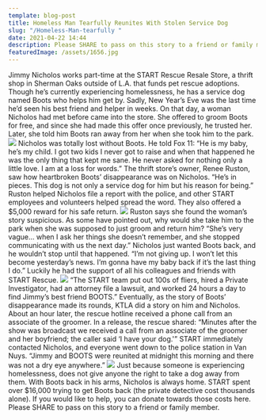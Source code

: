 ```yaml
---
template: blog-post
title: Homeless Man Tearfully Reunites With Stolen Service Dog
slug: "/Homeless-Man-tearfully "
date: 2021-04-22 14:44
description: Please SHARE to pass on this story to a friend or family member
featuredImage: /assets/1656.jpg
---
```

Jimmy Nicholos works part-time at the START Rescue Resale Store, a thrift shop in Sherman Oaks outside of L.A. that funds pet rescue adoptions. Though he’s currently experiencing homelessness, he has a service dog named Boots who helps him get by. Sadly, New Year’s Eve was the last time he’d seen his best friend and helper in weeks. On that day, a woman Nicholos had met before came into the store. She offered to groom Boots for free, and since she had made this offer once previously, he trusted her. Later, she told him Boots ran away from her when she took him to the park. ![](https://iheartdogs.com/wp-content/uploads/2021/01/Screen-Shot-2021-01-12-at-3.50.47-PM-e1610495666273.png) Nicholos was totally lost without Boots. He told Fox 11: “He is my baby, he’s my child. I got two kids I never got to raise and when that happened he was the only thing that kept me sane. He never asked for nothing only a little love. I am at a loss for words.” The thrift store’s owner, Renee Ruston, saw how heartbroken Boots’ disappearance was on Nicholos. “He’s in pieces. This dog is not only a service dog for him but his reason for being.” Ruston helped Nicholos file a report with the police, and other START employees and volunteers helped spread the word. They also offered a $5,000 reward for his safe return. ![](https://iheartdogs.com/wp-content/uploads/2021/01/135906246_10219069492591678_7429784215295501977_n-e1610654923524.jpg) Ruston says she found the woman’s story suspicious. As some have pointed out, why would she take him to the park when she was supposed to just groom and return him? “She’s very vague… when I ask her things she doesn’t remember, and she stopped communicating with us the next day.” Nicholos just wanted Boots back, and he wouldn’t stop until that happened. “I’m not giving up. I won’t let this become yesterday’s news. I’m gonna have my baby back if it’s the last thing I do.” Luckily he had the support of all his colleagues and friends with START Rescue. ![](https://iheartdogs.com/wp-content/uploads/2021/01/Screen-Shot-2021-01-12-at-4.16.19-PM.png) “The START team put out 100s of fliers, hired a Private Investigator, had an attorney file a lawsuit, and worked 24 hours a day to find Jimmy’s best friend BOOTS.” Eventually, as the story of Boots’ disappearance made its rounds, KTLA did a story on him and Nicholos. About an hour later, the rescue hotline received a phone call from an associate of the groomer. In a release, the rescue shared: “Minutes after the show was broadcast we received a call from an associate of the groomer and her boyfriend; the caller said ‘I have your dog.'” START immediately contacted Nicholos, and everyone went down to the police station in Van Nuys. “Jimmy and BOOTS were reunited at midnight this morning and there was not a dry eye anywhere.” ![](https://iheartdogs.com/wp-content/uploads/2021/01/Screen-Shot-2021-01-12-at-4.49.56-PM.png) Just because someone is experiencing homelessness, does not give anyone the right to take a dog away from them. With Boots back in his arms, Nicholos is always home. START spent over $16,000 trying to get Boots back (the private detective cost thousands alone). If you would like to help, you can donate towards those costs here. Please SHARE to pass on this story to a friend or family member.